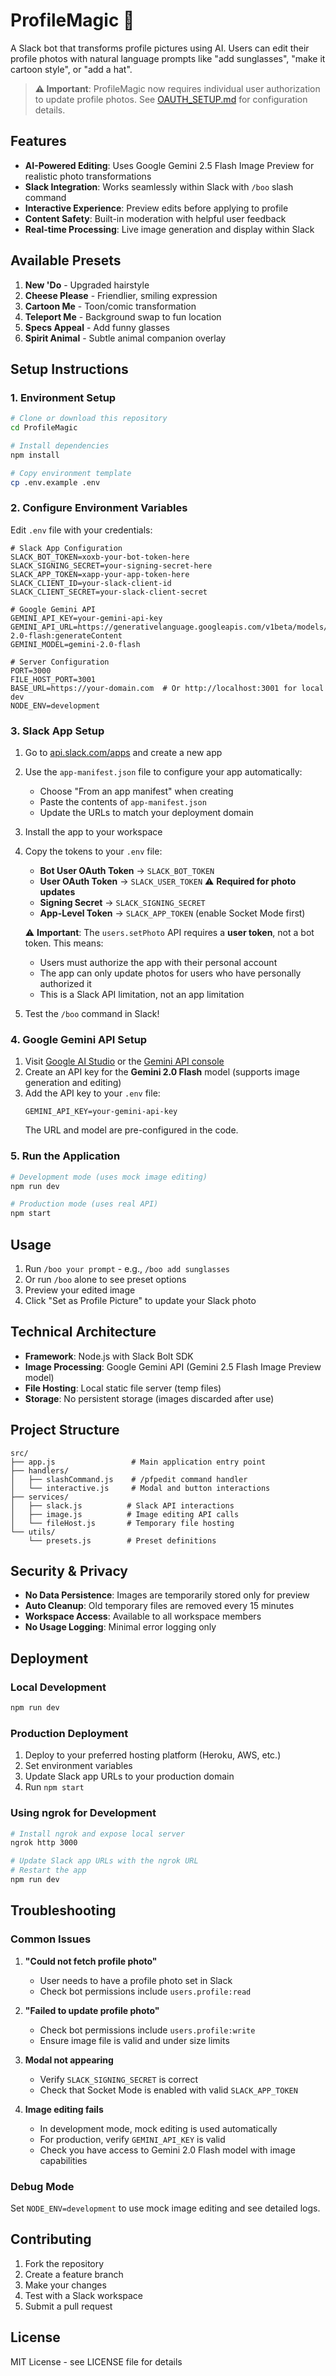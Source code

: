 # ProfileMagic 🎨

A Slack bot that transforms profile pictures using AI. Users can edit their profile photos with natural language prompts like "add sunglasses", "make it cartoon style", or "add a hat".

> **⚠️ Important**: ProfileMagic now requires individual user authorization to update profile photos. See [OAUTH_SETUP.md](OAUTH_SETUP.md) for configuration details.

## Features

- **AI-Powered Editing**: Uses Google Gemini 2.5 Flash Image Preview for realistic photo transformations
- **Slack Integration**: Works seamlessly within Slack with `/boo` slash command
- **Interactive Experience**: Preview edits before applying to profile
- **Content Safety**: Built-in moderation with helpful user feedback
- **Real-time Processing**: Live image generation and display within Slack

## Available Presets

1. **New 'Do** - Upgraded hairstyle
2. **Cheese Please** - Friendlier, smiling expression  
3. **Cartoon Me** - Toon/comic transformation
4. **Teleport Me** - Background swap to fun location
5. **Specs Appeal** - Add funny glasses
6. **Spirit Animal** - Subtle animal companion overlay

## Setup Instructions

### 1. Environment Setup

```bash
# Clone or download this repository
cd ProfileMagic

# Install dependencies
npm install

# Copy environment template
cp .env.example .env
```

### 2. Configure Environment Variables

Edit `.env` file with your credentials:

```env
# Slack App Configuration
SLACK_BOT_TOKEN=xoxb-your-bot-token-here
SLACK_SIGNING_SECRET=your-signing-secret-here
SLACK_APP_TOKEN=xapp-your-app-token-here
SLACK_CLIENT_ID=your-slack-client-id
SLACK_CLIENT_SECRET=your-slack-client-secret

# Google Gemini API 
GEMINI_API_KEY=your-gemini-api-key
GEMINI_API_URL=https://generativelanguage.googleapis.com/v1beta/models/gemini-2.0-flash:generateContent
GEMINI_MODEL=gemini-2.0-flash

# Server Configuration
PORT=3000
FILE_HOST_PORT=3001
BASE_URL=https://your-domain.com  # Or http://localhost:3001 for local dev
NODE_ENV=development
```

### 3. Slack App Setup

1. Go to [api.slack.com/apps](https://api.slack.com/apps) and create a new app
2. Use the `app-manifest.json` file to configure your app automatically:
   - Choose "From an app manifest" when creating
   - Paste the contents of `app-manifest.json`
   - Update the URLs to match your deployment domain

3. Install the app to your workspace
4. Copy the tokens to your `.env` file:
   - **Bot User OAuth Token** → `SLACK_BOT_TOKEN`
   - **User OAuth Token** → `SLACK_USER_TOKEN` ⚠️ **Required for photo updates**
   - **Signing Secret** → `SLACK_SIGNING_SECRET`
   - **App-Level Token** → `SLACK_APP_TOKEN` (enable Socket Mode first)

   ⚠️ **Important**: The `users.setPhoto` API requires a **user token**, not a bot token. This means:
   - Users must authorize the app with their personal account
   - The app can only update photos for users who have personally authorized it
   - This is a Slack API limitation, not an app limitation

5. Test the `/boo` command in Slack!

### 4. Google Gemini API Setup

1. Visit [Google AI Studio](https://aistudio.google.com/) or the [Gemini API console](https://ai.google.dev/)
2. Create an API key for the **Gemini 2.0 Flash** model (supports image generation and editing)
3. Add the API key to your `.env` file:
   ```env
   GEMINI_API_KEY=your-gemini-api-key
   ```
   The URL and model are pre-configured in the code.

### 5. Run the Application

```bash
# Development mode (uses mock image editing)
npm run dev

# Production mode (uses real API)
npm start
```

## Usage

1. Run `/boo your prompt` - e.g., `/boo add sunglasses`
2. Or run `/boo` alone to see preset options
3. Preview your edited image
4. Click "Set as Profile Picture" to update your Slack photo

## Technical Architecture

- **Framework**: Node.js with Slack Bolt SDK
- **Image Processing**: Google Gemini API (Gemini 2.5 Flash Image Preview model)
- **File Hosting**: Local static file server (temp files)
- **Storage**: No persistent storage (images discarded after use)

## Project Structure

```
src/
├── app.js                 # Main application entry point
├── handlers/
│   ├── slashCommand.js    # /pfpedit command handler
│   └── interactive.js     # Modal and button interactions
├── services/
│   ├── slack.js          # Slack API interactions
│   ├── image.js          # Image editing API calls
│   └── fileHost.js       # Temporary file hosting
└── utils/
    └── presets.js        # Preset definitions
```

## Security & Privacy

- **No Data Persistence**: Images are temporarily stored only for preview
- **Auto Cleanup**: Old temporary files are removed every 15 minutes
- **Workspace Access**: Available to all workspace members
- **No Usage Logging**: Minimal error logging only

## Deployment

### Local Development
```bash
npm run dev
```

### Production Deployment
1. Deploy to your preferred hosting platform (Heroku, AWS, etc.)
2. Set environment variables
3. Update Slack app URLs to your production domain
4. Run `npm start`

### Using ngrok for Development
```bash
# Install ngrok and expose local server
ngrok http 3000

# Update Slack app URLs with the ngrok URL
# Restart the app
npm run dev
```

## Troubleshooting

### Common Issues

1. **"Could not fetch profile photo"**
   - User needs to have a profile photo set in Slack
   - Check bot permissions include `users.profile:read`

2. **"Failed to update profile photo"**  
   - Check bot permissions include `users.profile:write`
   - Ensure image file is valid and under size limits

3. **Modal not appearing**
   - Verify `SLACK_SIGNING_SECRET` is correct
   - Check that Socket Mode is enabled with valid `SLACK_APP_TOKEN`

4. **Image editing fails**
   - In development mode, mock editing is used automatically
   - For production, verify `GEMINI_API_KEY` is valid
   - Check you have access to Gemini 2.0 Flash model with image capabilities

### Debug Mode

Set `NODE_ENV=development` to use mock image editing and see detailed logs.

## Contributing

1. Fork the repository
2. Create a feature branch
3. Make your changes
4. Test with a Slack workspace
5. Submit a pull request

## License

MIT License - see LICENSE file for details